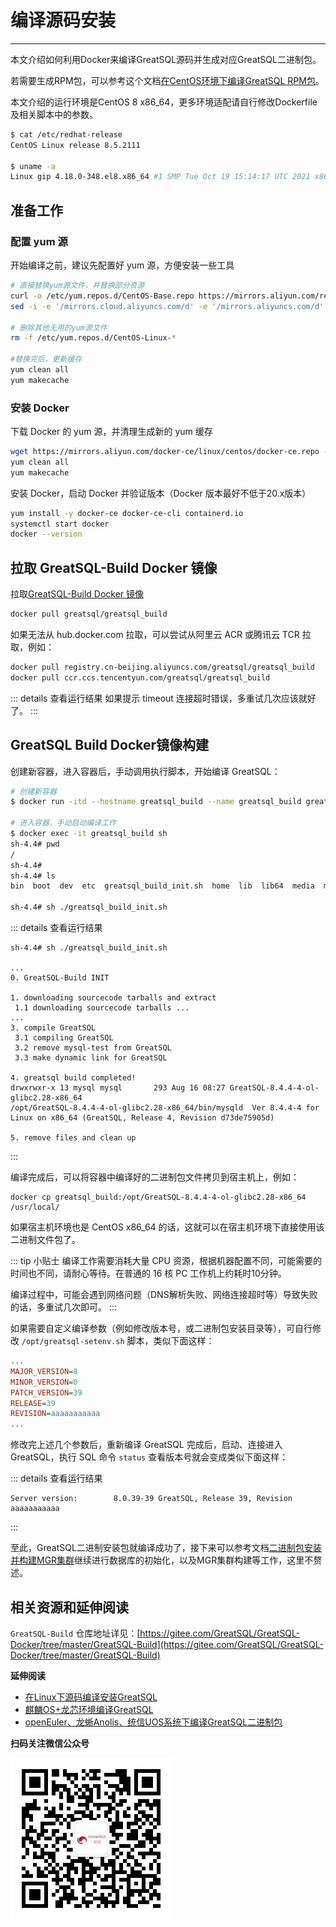 # 编译源码安装
---

本文介绍如何利用Docker来编译GreatSQL源码并生成对应GreatSQL二进制包。

若需要生成RPM包，可以参考这个文档[在CentOS环境下编译GreatSQL RPM包](https://gitee.com/GreatSQL/GreatSQL-Doc/blob/master/docs/build-greatsql-rpm-under-centos.md)。

本文介绍的运行环境是CentOS 8 x86_64，更多环境适配请自行修改Dockerfile及相关脚本中的参数。
```bash
$ cat /etc/redhat-release
CentOS Linux release 8.5.2111

$ uname -a
Linux gip 4.18.0-348.el8.x86_64 #1 SMP Tue Oct 19 15:14:17 UTC 2021 x86_64 x86_64 x86_64 GNU/Linux
```
##  准备工作
###  配置 yum 源
开始编译之前，建议先配置好 yum 源，方便安装一些工具
```bash
# 直接替换yum源文件，并替换部分资源
curl -o /etc/yum.repos.d/CentOS-Base.repo https://mirrors.aliyun.com/repo/Centos-vault-8.5.2111.repo
sed -i -e '/mirrors.cloud.aliyuncs.com/d' -e '/mirrors.aliyuncs.com/d' /etc/yum.repos.d/CentOS-Base.repo

# 删除其他无用的yum源文件
rm -f /etc/yum.repos.d/CentOS-Linux-*

#替换完后，更新缓存
yum clean all
yum makecache
```

###  安装 Docker
下载 Docker 的 yum 源，并清理生成新的 yum 缓存
```bash
wget https://mirrors.aliyun.com/docker-ce/linux/centos/docker-ce.repo -O /etc/yum.repos.d/docker-ce.repo
yum clean all
yum makecache
```
安装 Docker，启动 Docker 并验证版本（Docker 版本最好不低于20.x版本）
```bash
yum install -y docker-ce docker-ce-cli containerd.io
systemctl start docker
docker --version
```

##  拉取 GreatSQL-Build Docker 镜像

拉取[GreatSQL-Build Docker 镜像](https://gitee.com/GreatSQL/GreatSQL-Docker/tree/master/GreatSQL-Build)

```bash
docker pull greatsql/greatsql_build
```

如果无法从 hub.docker.com 拉取，可以尝试从阿里云 ACR 或腾讯云 TCR 拉取，例如：

```bash
docker pull registry.cn-beijing.aliyuncs.com/greatsql/greatsql_build
docker pull ccr.ccs.tencentyun.com/greatsql/greatsql_build
```

::: details 查看运行结果
如果提示 timeout 连接超时错误，多重试几次应该就好了。
:::

##  GreatSQL Build Docker镜像构建

创建新容器，进入容器后，手动调用执行脚本，开始编译 GreatSQL：

```bash
# 创建新容器
$ docker run -itd --hostname greatsql_build --name greatsql_build greatsql/greatsql_build

# 进入容器，手动启动编译工作
$ docker exec -it greatsql_build sh
sh-4.4# pwd
/
sh-4.4#
sh-4.4# ls
bin  boot  dev  etc  greatsql_build_init.sh  home  lib  lib64  media  mnt  opt  proc  root  run  sbin  srv  sys  tmp  usr  var

sh-4.4# sh ./greatsql_build_init.sh
```

::: details 查看运行结果
```
sh-4.4# sh ./greatsql_build_init.sh

...
0. GreatSQL-Build INIT

1. downloading sourcecode tarballs and extract
 1.1 downloading sourcecode tarballs ...
...
3. compile GreatSQL
 3.1 compiling GreatSQL
 3.2 remove mysql-test from GreatSQL
 3.3 make dynamic link for GreatSQL

4. greatsql build completed!
drwxrwxr-x 13 mysql mysql       293 Aug 16 08:27 GreatSQL-8.4.4-4-ol-glibc2.28-x86_64
/opt/GreatSQL-8.4.4-4-ol-glibc2.28-x86_64/bin/mysqld  Ver 8.4.4-4 for Linux on x86_64 (GreatSQL, Release 4, Revision d73de75905d)

5. remove files and clean up 
```
:::

编译完成后，可以将容器中编译好的二进制包文件拷贝到宿主机上，例如：

```shell
docker cp greatsql_build:/opt/GreatSQL-8.4.4-4-ol-glibc2.28-x86_64 /usr/local/
```

如果宿主机环境也是 CentOS x86_64 的话，这就可以在宿主机环境下直接使用该二进制文件包了。

::: tip 小贴士
编译工作需要消耗大量 CPU 资源，根据机器配置不同，可能需要的时间也不同，请耐心等待。在普通的 16 核 PC 工作机上约耗时10分钟。

编译过程中，可能会遇到网络问题（DNS解析失败、网络连接超时等）导致失败的话，多重试几次即可。
:::

如果需要自定义编译参数（例如修改版本号，或二进制包安装目录等），可自行修改 `/opt/greatsql-setenv.sh` 脚本，类似下面这样：

```ini
...
MAJOR_VERSION=8
MINOR_VERSION=0
PATCH_VERSION=39
RELEASE=39
REVISION=aaaaaaaaaaa
...
```
修改完上述几个参数后，重新编译 GreatSQL 完成后，启动、连接进入 GreatSQL，执行 SQL 命令 `status` 查看版本号就会变成类似下面这样：

::: details 查看运行结果
```
Server version:        8.0.39-39 GreatSQL, Release 39, Revision aaaaaaaaaaa
```
:::

至此，GreatSQL二进制安装包就编译成功了，接下来可以参考文档[二进制包安装并构建MGR集群](./3-install-with-tarball.md)继续进行数据库的初始化，以及MGR集群构建等工作，这里不赘述。

##  相关资源和延伸阅读
`GreatSQL-Build` 仓库地址详见：[https://gitee.com/GreatSQL/GreatSQL-Docker/tree/master/GreatSQL-Build](https://gitee.com/GreatSQL/GreatSQL-Docker/tree/master/GreatSQL-Build)

**延伸阅读**

- [在Linux下源码编译安装GreatSQL](https://gitee.com/GreatSQL/GreatSQL-Doc/blob/master/docs/build-greatsql-with-source.md)
- [麒麟OS+龙芯环境编译GreatSQL](https://gitee.com/GreatSQL/GreatSQL-Doc/blob/master/docs/build-greatsql-with-source-under-kylin-and-loongson.md)
- [openEuler、龙蜥Anolis、统信UOS系统下编译GreatSQL二进制包](https://gitee.com/GreatSQL/GreatSQL-Doc/blob/master/docs/build-greatsql-under-openeuler-anolis-uos.md)


**扫码关注微信公众号**

![greatsql-wx](../greatsql-wx.jpg)
